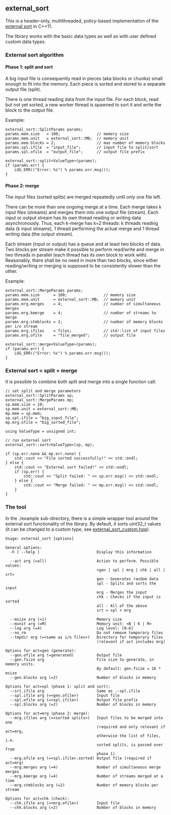 external_sort
-------------

This is a header-only, multithreaded, policy-based implementation of the [external sort](http://en.wikipedia.org/wiki/External_sorting) in C++11.

The library works with the basic data types as well as with user defined custom data types.

### External sort algorithm

#### Phase 1: split and sort

A big input file is consequently read in pieces (aka blocks or chunks) small enough to fit into the memory. Each piece is sorted and stored to a separate output file (split).

There is one thread reading data from the input file. For each block, read but not yet sorted, a new worker thread is spawned to sort it and write the block to the output file.

Example:

    external_sort::SplitParams params;
    params.mem.size   = 100;                // memory size
    params.mem.unit   = external_sort::MB;  // memory unit
    params.mem.blocks = 2;                  // max number of memory blocks
    params.spl.ifile  = "input_file";       // input file to split/sort
    params.spl.ofile  = "output_file";      // output file prefix
    
    external_sort::split<ValueType>(params);
    if (params.err) {
        LOG_ERR(("Error: %s") % params.err.msg());
    }

#### Phase 2: merge

The input files (sorted splits) are merged repeatedly until only one file left.

There can be more than one ongoing merge at a time. Each merge takes k input files (streams) and merges them into one output file (stream). Each input or output stream has its own thread reading or writing data asynchronously. Thus, each k-merge has k+2 threads: k threads reading data (k input streams), 1 thread performing the actual merge and 1 thread writing data (the output stream).

Each stream (input or output) has a queue and at least two blocks of data. Two blocks per stream make it possible to perform read/write and merge in two threads in parallel (each thread has its own block to work with). Reasonably, there shall be no need in more than two blocks, since either reading/writing or merging is supposed to be consistently slower than the other.

Example:

    external_sort::MergeParams params;
    params.mem.size      = 100;                // memory size
    params.mem.unit      = external_sort::MB;  // memory unit
    params.mrg.merges    = 4;                  // number of simultaneous merges
    params.mrg.kmerge    = 4;                  // number of streams to merge
    params.mrg.stmblocks = 2;                  // number of memory blocks per i/o stream
    params.mrg.ifiles    = files;              // std::list of input files
    params.mrg.ofile     = "file_merged";      // output file

    external_sort::merge<ValueType>(params);
    if (params.err) {
        LOG_ERR(("Error: %s") % params.err.msg());
    }

### External sort = split + merge

It is possible to combine both split and merge into a single function call:

    // set split and merge parameters
    external_sort::SplitParams sp;
    external_sort::MergeParams mp;
    sp.mem.size = 10;
    sp.mem.unit = external_sort::MB;
    mp.mem = sp.mem;
    sp.spl.ifile = "big_input_file";
    mp.mrg.ofile = "big_sorted_file";

    using ValueType = unsigned int;

    // run external sort
    external_sort::sort<ValueType>(sp, mp);

    if (sp.err.none && mp.err.none) {
        std::cout << "File sorted successfully!" << std::endl;
    } else {
        std::cout << "External sort failed!" << std::endl;
        if (sp.err) {
            std::cout << "Split failed: " << sp.err.msg() << std::endl;
        } else {
            std::cout << "Merge failed: " << mp.err.msg() << std::endl;
        }
    }

### The tool

In the ./example sub-directory, there is a simple wrapper tool around the external sort functionality of the library.
By default, it sorts uint32_t values (it can be changed to a custom type, see [external_sort_custom.hpp](https://github.com/alveko/external_sort/blob/master/example/external_sort_custom.hpp)).

    Usage: external_sort [options]
    
    General options:
      -h [ --help ]                         Display this information
                                            
      --act arg (=all)                      Action to perform. Possible values:
                                            <gen | spl | mrg | chk | all | srt>
                                            gen - Generates random data
                                            spl - Splits and sorts the input
                                            mrg - Merges the input
                                            chk - Checks if the input is sorted
                                            all - All of the above
                                            srt = spl + mrg
                                            
      --msize arg (=1)                      Memory size
      --munit arg (=M)                      Memory unit: <B | K | M>
      --log arg (=4)                        Log level: [0-6]
      --no_rm                               Do not remove temporary files
      --tmpdir arg (=<same as i/o files>)   Directory for temporary files
                                            (relevant if act includes mrg)
    
    Options for act=gen (generate):
      --gen.ofile arg (=generated)          Output file
      --gen.fsize arg                       File size to generate, in memory units.
                                            By default: gen.fsize = 16 * msize
      --gen.blocks arg (=2)                 Number of blocks in memory
    
    Options for act=spl (phase 1: split and sort):
      --srt.ifile arg                       Same as --spl.ifile
      --spl.ifile arg (=<gen.ofile>)        Input file
      --spl.ofile arg (=<spl.ifile>)        Output file prefix
      --spl.blocks arg (=2)                 Number of blocks in memory
    
    Options for act=mrg (phase 2: merge):
      --mrg.ifiles arg (=<sorted splits>)   Input files to be merged into one
                                            (required and only relevant if act=mrg,
                                            otherwise the list of files, i.e. 
                                            sorted splits, is passed over from 
                                            phase 1)
      --mrg.ofile arg (=<spl.ifile>.sorted) Output file (required if act=mrg)
      --mrg.merges arg (=4)                 Number of simultaneous merge merges
      --mrg.kmerge arg (=4)                 Number of streams merged at a time
      --mrg.stmblocks arg (=2)              Number of memory blocks per stream
    
    Options for act=chk (check):
      --chk.ifile arg (=<mrg.ofile>)        Input file
      --chk.blocks arg (=2)                 Number of blocks in memory
